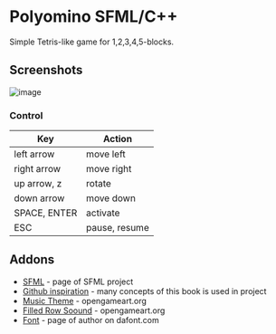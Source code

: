 # Polyomino SFML/C++
Simple Tetris-like game for 1,2,3,4,5-blocks.

## Screenshots
![image](https://user-images.githubusercontent.com/28188300/219856313-fecfb9b5-7c94-45a2-907c-a5c1434c6dc9.gif)

### Control

|     Key       | Action        |
| ------------- | ------------- |
| left arrow             | move left  |
| right arrow             | move right  |
| up arrow, z             | rotate  |
| down arrow         | move down  |
| SPACE, ENTER             | activate  |
| ESC           | pause, resume  |

## Addons
* [SFML](https://www.sfml-dev.org/) - page of SFML project
* [Github inspiration](https://github.com/SFML/SFML-Game-Development-Book) - many concepts of this book is used in project
* [Music Theme](https://opengameart.org/content/title-theme-8-bit-style) - opengameart.org
* [Filled Row Soound](https://opengameart.org/content/title-theme-8-bit-style) - opengameart.org
* [Font](https://www.dafont.com/craftron-gaming.d6128) - page of author on dafont.com
